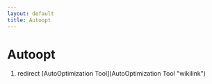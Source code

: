 ```yaml
---
layout: default
title: Autoopt
---
```


# Autoopt

1.  redirect [AutoOptimization Tool](AutoOptimization Tool "wikilink")

